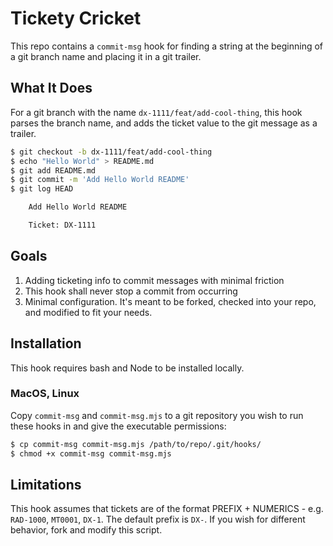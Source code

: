 # Tickety Cricket

This repo contains a `commit-msg` hook for finding a string at the beginning of a git branch name and placing it in a git trailer.

## What It Does

For a git branch with the name `dx-1111/feat/add-cool-thing`, this hook parses the branch name, and adds the ticket value to the git message as a trailer.

```bash
$ git checkout -b dx-1111/feat/add-cool-thing
$ echo "Hello World" > README.md
$ git add README.md
$ git commit -m 'Add Hello World README'
$ git log HEAD

    Add Hello World README

    Ticket: DX-1111
```

## Goals

1. Adding ticketing info to commit messages with minimal friction
2. This hook shall never stop a commit from occurring
3. Minimal configuration. It's meant to be forked, checked into your repo, and modified to fit your needs.

## Installation

This hook requires bash and Node to be installed locally.

### MacOS, Linux

Copy `commit-msg` and `commit-msg.mjs` to a git repository you wish to run these hooks in and give the executable permissions:
```bash
$ cp commit-msg commit-msg.mjs /path/to/repo/.git/hooks/
$ chmod +x commit-msg commit-msg.mjs
```

## Limitations

This hook assumes that tickets are of the format PREFIX + NUMERICS - e.g. `RAD-1000`, `MT0001`, `DX-1`.
The default prefix is `DX-`.
If you wish for different behavior, fork and modify this script.